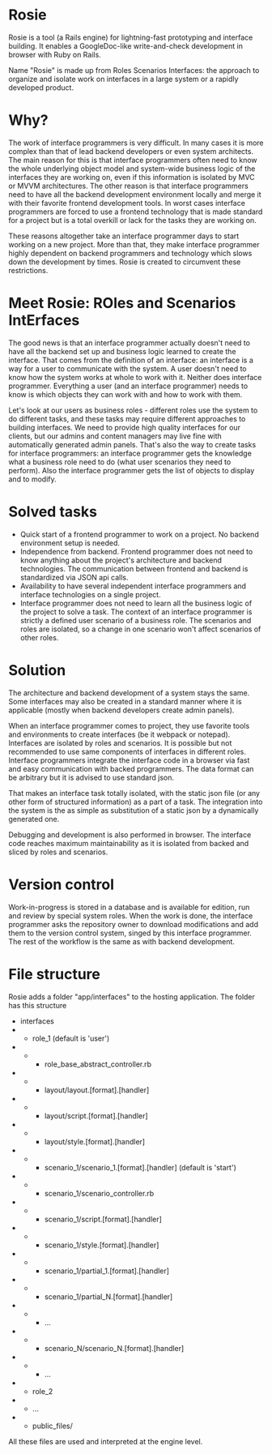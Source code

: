 # Rosie
Rosie is a tool (a Rails engine) for lightning-fast prototyping and interface building.
It enables a GoogleDoc-like write-and-check development in browser with Ruby on Rails.

Name "Rosie" is made up from Roles Scenarios Interfaces: the approach to organize and
isolate work on interfaces in a large system or a rapidly developed product.

# Why?
The work of interface programmers is very difficult.
In many cases it is more complex than that of lead backend developers or even system architects.
The main reason for this is that interface programmers often need to know the whole
underlying object model and system-wide business logic of the interfaces they are working on,
even if this information is isolated by MVC or MVVM architectures.
The other reason is that interface programmers need to have all the backend development
environment locally and merge it with their favorite frontend development tools. In worst cases
interface programmers are forced to use a frontend technology that is made standard for a project
but is a total overkill or lack for the tasks they are working on.

These reasons altogether take an interface programmer days to start working on a new project.
More than that, they make interface programmer highly dependent on backend programmers and technology
which slows down the development by times.
Rosie is created to circumvent these restrictions.

# Meet Rosie: ROles and Scenarios IntErfaces
The good news is that an interface programmer actually doesn't need to have all the
backend set up and business logic learned to create the interface.
That comes from the definition of an interface: an interface is a way for a user to communicate with the system.
A user doesn't need to know how the system works at whole to work with it. Neither does interface programmer.
Everything a user (and an interface programmer) needs to know is which objects they can work with and
how to work with them.

Let's look at our users as business roles - different roles use the system to do different tasks,
and these tasks may require different approaches to building interfaces. We need to provide high quality interfaces
for our clients, but our admins and content managers may live fine with automatically generated admin panels.
That's also the way to create tasks for interface programmers: an interface programmer gets
the knowledge what a business role need to do (what user scenarios they need to perform).
Also the interface programmer gets the list of objects to display and to modify.

# Solved tasks
- Quick start of a frontend programmer to work on a project. No backend environment setup is needed.
- Independence from backend. Frontend programmer does not need to know anything about the project's
architecture and backend technologies. The communication between frontend and backend is standardized via JSON api calls.
- Availability to have several independent interface programmers and interface technologies on a single project.
- Interface programmer does not need to learn all the business logic of the project to solve a task. The context of an interface programmer is strictly a defined user scenario of a business role. The scenarios and roles are isolated, so a change in one scenario won't affect scenarios of other roles.

# Solution
The architecture and backend development of a system stays the same. Some interfaces may also be created in a
standard manner where it is applicable (mostly when backend developers create admin panels).

When an interface programmer comes to project, they use favorite tools and environments to create interfaces (be it webpack or notepad).
Interfaces are isolated by roles and scenarios. It is possible but not recommended to use same components of interfaces in different roles.
Interface programmers integrate the interface code in a browser via fast and easy communication with backed programmers. The data format can be arbitrary but it is advised to use standard json.

That makes an interface task totally isolated, with the static json file (or any other form of structured information) as a part of a task. The integration into the system is the as simple as substitution of a static json by a dynamically generated one.

Debugging and development is also performed in browser.
The interface code reaches maximum maintainability as it is isolated from backed and sliced by roles and scenarios.

# Version control
Work-in-progress is stored in a database and is available for edition, run and review by special system roles.
When the work is done, the interface programmer asks the repository owner to download modifications and add them to the version control system, singed by this interface programmer. The rest of the workflow is the same as with backend development.

# File structure
Rosie adds a folder "app/interfaces" to the hosting application. The folder has this structure
- interfaces
- - role_1 (default is 'user')
- - - role_base_abstract_controller.rb
- - - layout/layout.[format].[handler]
- - - layout/script.[format].[handler]
- - - layout/style.[format].[handler]
- - - scenario_1/scenario_1.[format].[handler] (default is 'start')
- - - scenario_1/scenario_controller.rb
- - - scenario_1/script.[format].[handler]
- - - scenario_1/style.[format].[handler]
- - - scenario_1/partial_1.[format].[handler]
- - - scenario_1/partial_N.[format].[handler]
- - - ...
- - - scenario_N/scenario_N.[format].[handler]
- - - ...
- - role_2
- - ...
- - public_files/

All these files are used and interpreted at the engine level.
